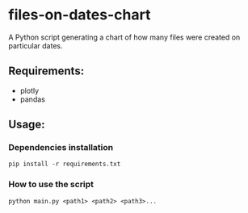 # files-on-dates-chart

A Python script generating a chart of how many files were created on particular dates.

## Requirements:
- plotly
- pandas

## Usage:
### Dependencies installation
```pip install -r requirements.txt```

### How to use the script
```python main.py <path1> <path2> <path3>...```
